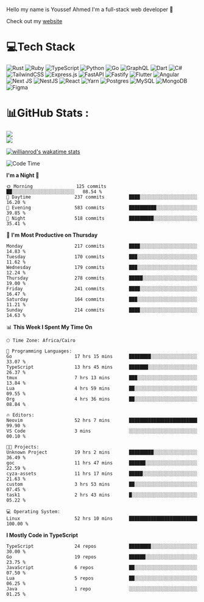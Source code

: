 Hello my name is Youssef Ahmed I'm a full-stack web developer 👋

Check out my [website](https://youssefahmed.vercel.app)
 
# 💻Tech Stack

![Rust](https://img.shields.io/badge/rust-%23000000.svg?style=for-the-badge&logo=rust&logoColor=white) ![Ruby](https://img.shields.io/badge/ruby-%23CC342D.svg?style=for-the-badge&logo=ruby&logoColor=white) ![TypeScript](https://img.shields.io/badge/typescript-%23007ACC.svg?style=for-the-badge&logo=typescript&logoColor=white) ![Python](https://img.shields.io/badge/python-3670A0?style=for-the-badge&logo=python&logoColor=ffdd54) ![Go](https://img.shields.io/badge/go-%2300ADD8.svg?style=for-the-badge&logo=go&logoColor=white) ![GraphQL](https://img.shields.io/badge/-GraphQL-E10098?style=for-the-badge&logo=graphql&logoColor=white) ![Dart](https://img.shields.io/badge/dart-%230175C2.svg?style=for-the-badge&logo=dart&logoColor=white) ![C#](https://img.shields.io/badge/c%23-%23239120.svg?style=for-the-badge&logo=c-sharp&logoColor=white) ![TailwindCSS](https://img.shields.io/badge/tailwindcss-%2338B2AC.svg?style=for-the-badge&logo=tailwind-css&logoColor=white) ![Express.js](https://img.shields.io/badge/express.js-%23404d59.svg?style=for-the-badge&logo=express&logoColor=%2361DAFB) ![FastAPI](https://img.shields.io/badge/FastAPI-005571?style=for-the-badge&logo=fastapi) ![Fastify](https://img.shields.io/badge/fastify-%23000000.svg?style=for-the-badge&logo=fastify&logoColor=white) ![Flutter](https://img.shields.io/badge/Flutter-%2302569B.svg?style=for-the-badge&logo=Flutter&logoColor=white) ![Angular](https://img.shields.io/badge/angular-%23DD0031.svg?style=for-the-badge&logo=angular&logoColor=white) ![Next JS](https://img.shields.io/badge/Next-black?style=for-the-badge&logo=next.js&logoColor=white) ![NestJS](https://img.shields.io/badge/nestjs-%23E0234E.svg?style=for-the-badge&logo=nestjs&logoColor=white) ![React](https://img.shields.io/badge/react-%2320232a.svg?style=for-the-badge&logo=react&logoColor=%2361DAFB) ![Yarn](https://img.shields.io/badge/yarn-%232C8EBB.svg?style=for-the-badge&logo=yarn&logoColor=white) ![Postgres](https://img.shields.io/badge/postgres-%23316192.svg?style=for-the-badge&logo=postgresql&logoColor=white) ![MySQL](https://img.shields.io/badge/mysql-%2300f.svg?style=for-the-badge&logo=mysql&logoColor=white) ![MongoDB](https://img.shields.io/badge/MongoDB-%234ea94b.svg?style=for-the-badge&logo=mongodb&logoColor=white)     ![Figma](https://img.shields.io/badge/figma-%23F24E1E.svg?style=for-the-badge&logo=figma&logoColor=white)

# 📊GitHub Stats :

![](https://github-readme-stats.vercel.app/api?username=joetifa2003&theme=tokyonight&hide_border=false&include_all_commits=false&count_private=false)<br/>
![](https://github-readme-streak-stats.herokuapp.com/?user=joetifa2003&theme=tokyonight&hide_border=false)<br/>

[![willianrod's wakatime stats](https://github-readme-stats.vercel.app/api/wakatime?username=joetifa2003&layout=compact)](https://github.com/anuraghazra/github-readme-stats)
<!--START_SECTION:waka-->
![Code Time](http://img.shields.io/badge/Code%20Time-2%2C320%20hrs%2024%20mins-blue)

**I'm a Night 🦉** 

```text
🌞 Morning                125 commits         ██░░░░░░░░░░░░░░░░░░░░░░░   08.54 % 
🌆 Daytime                237 commits         ████░░░░░░░░░░░░░░░░░░░░░   16.20 % 
🌃 Evening                583 commits         ██████████░░░░░░░░░░░░░░░   39.85 % 
🌙 Night                  518 commits         █████████░░░░░░░░░░░░░░░░   35.41 % 
```
📅 **I'm Most Productive on Thursday** 

```text
Monday                   217 commits         ████░░░░░░░░░░░░░░░░░░░░░   14.83 % 
Tuesday                  170 commits         ███░░░░░░░░░░░░░░░░░░░░░░   11.62 % 
Wednesday                179 commits         ███░░░░░░░░░░░░░░░░░░░░░░   12.24 % 
Thursday                 278 commits         █████░░░░░░░░░░░░░░░░░░░░   19.00 % 
Friday                   241 commits         ████░░░░░░░░░░░░░░░░░░░░░   16.47 % 
Saturday                 164 commits         ███░░░░░░░░░░░░░░░░░░░░░░   11.21 % 
Sunday                   214 commits         ████░░░░░░░░░░░░░░░░░░░░░   14.63 % 
```


📊 **This Week I Spent My Time On** 

```text
🕑︎ Time Zone: Africa/Cairo

💬 Programming Languages: 
Go                       17 hrs 15 mins      ████████░░░░░░░░░░░░░░░░░   33.07 % 
TypeScript               13 hrs 45 mins      ███████░░░░░░░░░░░░░░░░░░   26.37 % 
tmux                     7 hrs 13 mins       ███░░░░░░░░░░░░░░░░░░░░░░   13.84 % 
Lua                      4 hrs 59 mins       ██░░░░░░░░░░░░░░░░░░░░░░░   09.55 % 
Org                      4 hrs 36 mins       ██░░░░░░░░░░░░░░░░░░░░░░░   08.84 % 

🔥 Editors: 
Neovim                   52 hrs 7 mins       █████████████████████████   99.90 % 
VS Code                  3 mins              ░░░░░░░░░░░░░░░░░░░░░░░░░   00.10 % 

🐱‍💻 Projects: 
Unknown Project          19 hrs 2 mins       █████████░░░░░░░░░░░░░░░░   36.49 % 
goc                      11 hrs 47 mins      ██████░░░░░░░░░░░░░░░░░░░   22.59 % 
cyza-assets              11 hrs 17 mins      █████░░░░░░░░░░░░░░░░░░░░   21.63 % 
custom                   3 hrs 53 mins       ██░░░░░░░░░░░░░░░░░░░░░░░   07.45 % 
task1                    2 hrs 43 mins       █░░░░░░░░░░░░░░░░░░░░░░░░   05.22 % 

💻 Operating System: 
Linux                    52 hrs 10 mins      █████████████████████████   100.00 % 
```

**I Mostly Code in TypeScript** 

```text
TypeScript               24 repos            ████████░░░░░░░░░░░░░░░░░   30.00 % 
Go                       19 repos            ██████░░░░░░░░░░░░░░░░░░░   23.75 % 
JavaScript               6 repos             ██░░░░░░░░░░░░░░░░░░░░░░░   07.50 % 
Lua                      5 repos             ██░░░░░░░░░░░░░░░░░░░░░░░   06.25 % 
Java                     1 repo              ░░░░░░░░░░░░░░░░░░░░░░░░░   01.25 % 
```




<!--END_SECTION:waka-->
